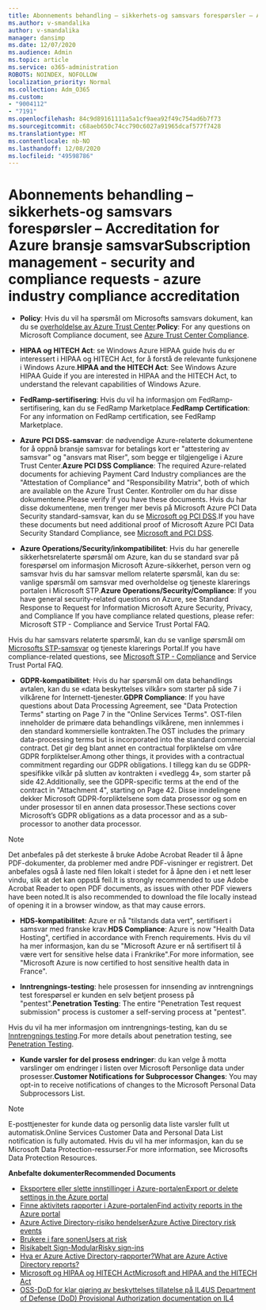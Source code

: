 ```yaml
---
title: Abonnements behandling – sikkerhets-og samsvars forespørsler – Accreditation for Azure bransje samsvar
ms.author: v-smandalika
author: v-smandalika
manager: dansimp
ms.date: 12/07/2020
ms.audience: Admin
ms.topic: article
ms.service: o365-administration
ROBOTS: NOINDEX, NOFOLLOW
localization_priority: Normal
ms.collection: Adm_O365
ms.custom:
- "9004112"
- "7191"
ms.openlocfilehash: 84c9d89161111a5a1cf9aea92f49c754ad6b7f73
ms.sourcegitcommit: c68aeb650c74cc790c6027a91965dcaf577f7428
ms.translationtype: MT
ms.contentlocale: nb-NO
ms.lasthandoff: 12/08/2020
ms.locfileid: "49598786"
---
```

# <a name="subscription-management---security-and-compliance-requests---azure-industry-compliance-accreditation"></a><span data-ttu-id="733d9-102">Abonnements behandling – sikkerhets-og samsvars forespørsler – Accreditation for Azure bransje samsvar</span><span class="sxs-lookup"><span data-stu-id="733d9-102">Subscription management - security and compliance requests - azure industry compliance accreditation</span></span>

- <span data-ttu-id="733d9-103">**Policy**: Hvis du vil ha spørsmål om Microsofts samsvars dokument, kan du se [overholdelse av Azure Trust Center](https://docs.microsoft.com/compliance/regulatory/offering-SOC).</span><span class="sxs-lookup"><span data-stu-id="733d9-103">**Policy**: For any questions on Microsoft Compliance document, see [Azure Trust Center Compliance](https://docs.microsoft.com/compliance/regulatory/offering-SOC).</span></span>

- <span data-ttu-id="733d9-104">**HIPAA og HITECH Act**: se Windows Azure HIPAA guide hvis du er interessert i HIPAA og HITECH Act, for å forstå de relevante funksjonene i Windows Azure.</span><span class="sxs-lookup"><span data-stu-id="733d9-104">**HIPAA and the HITECH Act**: See Windows Azure HIPAA Guide if you are interested in HIPAA and the HITECH Act, to understand the relevant capabilities of Windows Azure.</span></span>

- <span data-ttu-id="733d9-105">**FedRamp-sertifisering**: Hvis du vil ha informasjon om FedRamp-sertifisering, kan du se FedRamp Marketplace.</span><span class="sxs-lookup"><span data-stu-id="733d9-105">**FedRamp Certification**: For any information on FedRamp certification, see FedRamp Marketplace.</span></span>

- <span data-ttu-id="733d9-106">**Azure PCI DSS-samsvar**: de nødvendige Azure-relaterte dokumentene for å oppnå bransje samsvar for betalings kort er "attestering av samsvar" og "ansvars mat Riser", som begge er tilgjengelige i Azure Trust Center.</span><span class="sxs-lookup"><span data-stu-id="733d9-106">**Azure PCI DSS Compliance**: The required Azure-related documents for achieving Payment Card Industry compliances are the "Attestation of Compliance" and "Responsibility Matrix", both of which are available on the Azure Trust Center.</span></span> <span data-ttu-id="733d9-107">Kontroller om du har disse dokumentene.</span><span class="sxs-lookup"><span data-stu-id="733d9-107">Please verify if you have these documents.</span></span> <span data-ttu-id="733d9-108">Hvis du har disse dokumentene, men trenger mer bevis på Microsoft Azure PCI Data Security standard-samsvar, kan du se [Microsoft og PCI DSS](https://docs.microsoft.com/compliance/regulatory/offering-PCI-DSS).</span><span class="sxs-lookup"><span data-stu-id="733d9-108">If you have these documents but need additional proof of Microsoft Azure PCI Data Security Standard Compliance, see [Microsoft and PCI DSS](https://docs.microsoft.com/compliance/regulatory/offering-PCI-DSS).</span></span>

- <span data-ttu-id="733d9-109">**Azure Operations/Security/inkompatibilitet**: Hvis du har generelle sikkerhetsrelaterte spørsmål om Azure, kan du se standard svar på forespørsel om informasjon Microsoft Azure-sikkerhet, person vern og samsvar hvis du har samsvar mellom relaterte spørsmål, kan du se: vanlige spørsmål om samsvar med overholdelse og tjeneste klarerings portalen i Microsoft STP.</span><span class="sxs-lookup"><span data-stu-id="733d9-109">**Azure Operations/Security/Compliance**: If you have general security-related questions on Azure, see Standard Response to Request for Information Microsoft Azure Security, Privacy, and Compliance If you have compliance related questions, please refer: Microsoft STP - Compliance and Service Trust Portal FAQ.</span></span>

<span data-ttu-id="733d9-110">Hvis du har samsvars relaterte spørsmål, kan du se vanlige spørsmål om [Microsofts STP-samsvar](https://www.microsoft.com/trust-center/compliance/compliance-overview) og tjeneste klarerings Portal.</span><span class="sxs-lookup"><span data-stu-id="733d9-110">If you have compliance-related questions, see [Microsoft STP - Compliance](https://www.microsoft.com/trust-center/compliance/compliance-overview) and Service Trust Portal FAQ.</span></span>

- <span data-ttu-id="733d9-111">**GDPR-kompatibilitet**: Hvis du har spørsmål om data behandlings avtalen, kan du se «data beskyttelses vilkår» som starter på side 7 i vilkårene for Internett-tjenester.</span><span class="sxs-lookup"><span data-stu-id="733d9-111">**GDPR Compliance**: If you have questions about Data Processing Agreement, see "Data Protection Terms" starting on Page 7 in the "Online Services Terms".</span></span> <span data-ttu-id="733d9-112">OST-filen inneholder de primære data behandlings vilkårene, men innlemmes i den standard kommersielle kontrakten.</span><span class="sxs-lookup"><span data-stu-id="733d9-112">The OST includes the primary data-processing terms but is incorporated into the standard commercial contract.</span></span> <span data-ttu-id="733d9-113">Det gir deg blant annet en contractual forpliktelse om våre GDPR forpliktelser.</span><span class="sxs-lookup"><span data-stu-id="733d9-113">Among other things, it provides with a contractual commitment regarding our GDPR obligations.</span></span> <span data-ttu-id="733d9-114">I tillegg kan du se GDPR-spesifikke vilkår på slutten av kontrakten i «vedlegg 4», som starter på side 42.</span><span class="sxs-lookup"><span data-stu-id="733d9-114">Additionally, see the GDPR-specific terms at the end of the contract in "Attachment 4", starting on Page 42.</span></span> <span data-ttu-id="733d9-115">Disse inndelingene dekker Microsoft GDPR-forpliktelsene som data prosessor og som en under prosessor til en annen data prosessor.</span><span class="sxs-lookup"><span data-stu-id="733d9-115">These sections cover Microsoft’s GDPR obligations as a data processor and as a sub-processor to another data processor.</span></span>

> [!NOTE]
> <span data-ttu-id="733d9-116">Det anbefales på det sterkeste å bruke Adobe Acrobat Reader til å åpne PDF-dokumenter, da problemer med andre PDF-visninger er registrert. Det anbefales også å laste ned filen lokalt i stedet for å åpne den i et nett leser vindu, slik at det kan oppstå feil.</span><span class="sxs-lookup"><span data-stu-id="733d9-116">It is strongly recommended to use Adobe Acrobat Reader to open PDF documents, as issues with other PDF viewers have been noted.It is also recommended to download the file locally instead of opening it in a browser window, as that may cause errors.</span></span>

- <span data-ttu-id="733d9-117">**HDS-kompatibilitet**: Azure er nå "tilstands data vert", sertifisert i samsvar med franske krav.</span><span class="sxs-lookup"><span data-stu-id="733d9-117">**HDS Compliance**: Azure is now "Health Data Hosting", certified in accordance with French requirements.</span></span> <span data-ttu-id="733d9-118">Hvis du vil ha mer informasjon, kan du se "Microsoft Azure er nå sertifisert til å være vert for sensitive helse data i Frankrike".</span><span class="sxs-lookup"><span data-stu-id="733d9-118">For more information, see "Microsoft Azure is now certified to host sensitive health data in France".</span></span>

- <span data-ttu-id="733d9-119">**Inntrengnings-testing**: hele prosessen for innsending av inntrengnings test forespørsel er kunden en selv betjent prosess på "pentest".</span><span class="sxs-lookup"><span data-stu-id="733d9-119">**Penetration Testing**: The entire "Penetration Test request submission" process is customer a self-serving process at "pentest".</span></span>

<span data-ttu-id="733d9-120">Hvis du vil ha mer informasjon om inntrengnings-testing, kan du se [Inntrengnings testing](https://docs.microsoft.com/azure/security/fundamentals/pen-testing).</span><span class="sxs-lookup"><span data-stu-id="733d9-120">For more details about penetration testing, see [Penetration Testing](https://docs.microsoft.com/azure/security/fundamentals/pen-testing).</span></span>

- <span data-ttu-id="733d9-121">**Kunde varsler for del prosess endringer**: du kan velge å motta varslinger om endringer i listen over Microsoft Personlige data under prosesser.</span><span class="sxs-lookup"><span data-stu-id="733d9-121">**Customer Notifications for Subprocessor Changes**: You may opt-in to receive notifications of changes to the Microsoft Personal Data Subprocessors List.</span></span>

> [!NOTE]
> <span data-ttu-id="733d9-122">E-posttjenester for kunde data og personlig data liste varsler fullt ut automatisk.</span><span class="sxs-lookup"><span data-stu-id="733d9-122">Online Services Customer Data and Personal Data List notification is fully automated.</span></span> <span data-ttu-id="733d9-123">Hvis du vil ha mer informasjon, kan du se Microsoft Data Protection-ressurser.</span><span class="sxs-lookup"><span data-stu-id="733d9-123">For more information, see Microsofts Data Protection Resources.</span></span>

<span data-ttu-id="733d9-124">**Anbefalte dokumenter**</span><span class="sxs-lookup"><span data-stu-id="733d9-124">**Recommended Documents**</span></span>

- [<span data-ttu-id="733d9-125">Eksportere eller slette innstillinger i Azure-portalen</span><span class="sxs-lookup"><span data-stu-id="733d9-125">Export or delete settings in the Azure portal</span></span>](https://docs.microsoft.com/azure/azure-portal/set-preferences)
- [<span data-ttu-id="733d9-126">Finne aktivitets rapporter i Azure-portalen</span><span class="sxs-lookup"><span data-stu-id="733d9-126">Find activity reports in the Azure portal</span></span>](https://docs.microsoft.com/azure/active-directory/reports-monitoring/howto-find-activity-reports)
- [<span data-ttu-id="733d9-127">Azure Active Directory-risiko hendelser</span><span class="sxs-lookup"><span data-stu-id="733d9-127">Azure Active Directory risk events</span></span>](https://docs.microsoft.com/azure/active-directory/identity-protection/overview-identity-protection)
- [<span data-ttu-id="733d9-128">Brukere i fare sonen</span><span class="sxs-lookup"><span data-stu-id="733d9-128">Users at risk</span></span>](https://docs.microsoft.com/azure/active-directory/identity-protection/overview-identity-protection)
- [<span data-ttu-id="733d9-129">Risikabelt Sign-Modular</span><span class="sxs-lookup"><span data-stu-id="733d9-129">Risky sign-ins</span></span>](https://docs.microsoft.com/azure/active-directory/identity-protection/overview-identity-protection)
- [<span data-ttu-id="733d9-130">Hva er Azure Active Directory-rapporter?</span><span class="sxs-lookup"><span data-stu-id="733d9-130">What are Azure Active Directory reports?</span></span>](https://docs.microsoft.com/azure/active-directory/reports-monitoring/overview-reports)
- [<span data-ttu-id="733d9-131">Microsoft og HIPAA og HITECH Act</span><span class="sxs-lookup"><span data-stu-id="733d9-131">Microsoft and HIPAA and the HITECH Act</span></span>](https://docs.microsoft.com/compliance/regulatory/offering-hipaa-hitech)
- [<span data-ttu-id="733d9-132">OSS-DoD for klar gjøring av beskyttelses tillatelse på IL4</span><span class="sxs-lookup"><span data-stu-id="733d9-132">US Department of Defense (DoD) Provisional Authorization documentation on IL4</span></span>](https://docs.microsoft.com/compliance/regulatory/offering-DoD-DISA-L2-L4-L5)













